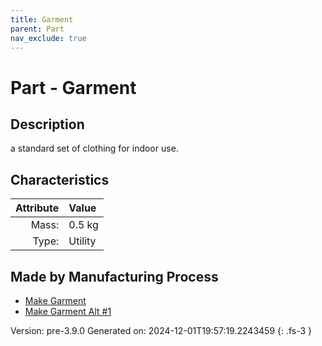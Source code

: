 ```yaml
---
title: Garment
parent: Part
nav_exclude: true
---
```

# Part - Garment

## Description
a standard set of clothing for indoor use.

## Characteristics

| Attribute      | Value |
|--------:|:------|
|Mass:|0.5 kg|
|Type:|Utility|

## Made by Manufacturing Process

- [Make Garment](../process/make-garment.html)
- [Make Garment Alt #1](../process/make-garment-alt--1.html)



Version: pre-3.9.0 Generated on: 2024-12-01T19:57:19.2243459
{: .fs-3 }

